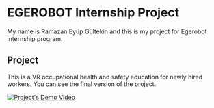 # EGEROBOT Internship Project

My name is Ramazan Eyüp Gültekin and this is my project for Egerobot internship program.

## Project

This is a VR occupational health and safety education for newly hired workers. You can see the final version of the project.


[![Project's Demo Video](https://img.youtube.com/vi/gLCFXYP9Jkw/0.jpg)](https://www.youtube.com/watch?v=gLCFXYP9Jkw) 
